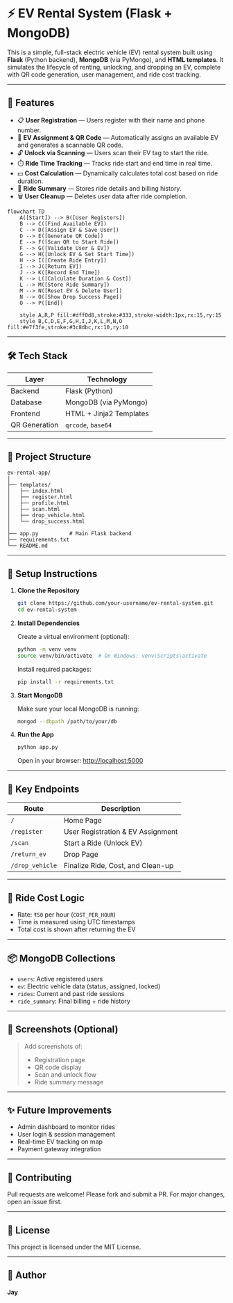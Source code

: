 # ⚡ EV Rental System (Flask + MongoDB)

This is a simple, full-stack electric vehicle (EV) rental system built using **Flask** (Python backend), **MongoDB** (via PyMongo), and **HTML templates**. It simulates the lifecycle of renting, unlocking, and dropping an EV, complete with QR code generation, user management, and ride cost tracking.

---

## 🚀 Features

- 📋 **User Registration** — Users register with their name and phone number.
- 🔐 **EV Assignment & QR Code** — Automatically assigns an available EV and generates a scannable QR code.
- 🔓 **Unlock via Scanning** — Users scan their EV tag to start the ride.
- ⏱️ **Ride Time Tracking** — Tracks ride start and end time in real time.
- 💵 **Cost Calculation** — Dynamically calculates total cost based on ride duration.
- 🧾 **Ride Summary** — Stores ride details and billing history.
- 🗑️ **User Cleanup** — Deletes user data after ride completion.
```mermaid
flowchart TD
    A([Start]) --> B([User Registers])
    B --> C([Find Available EV])
    C --> D([Assign EV & Save User])
    D --> E([Generate QR Code])
    E --> F([Scan QR to Start Ride])
    F --> G([Validate User & EV])
    G --> H([Unlock EV & Set Start Time])
    H --> I([Create Ride Entry])
    I --> J([Return EV])
    J --> K([Record End Time])
    K --> L([Calculate Duration & Cost])
    L --> M([Store Ride Summary])
    M --> N([Reset EV & Delete User])
    N --> O([Show Drop Success Page])
    O --> P([End])

    style A,R,P fill:#dff0d8,stroke:#333,stroke-width:1px,rx:15,ry:15
    style B,C,D,E,F,G,H,I,J,K,L,M,N,O fill:#e7f3fe,stroke:#3c8dbc,rx:10,ry:10
```
---

## 🛠️ Tech Stack

| Layer         | Technology            |
|--------------|------------------------|
| Backend       | Flask (Python)         |
| Database      | MongoDB (via PyMongo)  |
| Frontend      | HTML + Jinja2 Templates|
| QR Generation | `qrcode`, `base64`     |

---

## 📂 Project Structure

```
ev-rental-app/
│
├── templates/
│   ├── index.html
│   ├── register.html
│   ├── profile.html
│   ├── scan.html
│   ├── drop_vehicle.html
│   └── drop_success.html
│
├── app.py          # Main Flask backend
├── requirements.txt
└── README.md
```
---

## 🔧 Setup Instructions

1. **Clone the Repository**

   ```bash
   git clone https://github.com/your-username/ev-rental-system.git
   cd ev-rental-system
   ```

2. **Install Dependencies**

   Create a virtual environment (optional):

   ```bash
   python -m venv venv
   source venv/bin/activate  # On Windows: venv\Scripts\activate
   ```

   Install required packages:

   ```bash
   pip install -r requirements.txt
   ```

3. **Start MongoDB**

   Make sure your local MongoDB is running:

   ```bash
   mongod --dbpath /path/to/your/db
   ```

4. **Run the App**

   ```bash
   python app.py
   ```

   Open in your browser: [http://localhost:5000](http://localhost:5000)

---

## 🧪 Key Endpoints

| Route              | Description                          |
|-------------------|--------------------------------------|
| `/`               | Home Page                            |
| `/register`       | User Registration & EV Assignment    |
| `/scan`           | Start a Ride (Unlock EV)             |
| `/return_ev`      | Drop Page                            |
| `/drop_vehicle`   | Finalize Ride, Cost, and Clean-up    |

---

## 📌 Ride Cost Logic

- Rate: `₹50` per hour (`COST_PER_HOUR`)
- Time is measured using UTC timestamps
- Total cost is shown after returning the EV

---

## 📦 MongoDB Collections

- `users`: Active registered users
- `ev`: Electric vehicle data (status, assigned, locked)
- `rides`: Current and past ride sessions
- `ride_summary`: Final billing + ride history

---

## 📸 Screenshots (Optional)

> Add screenshots of:
> - Registration page
> - QR code display
> - Scan and unlock flow
> - Ride summary message

---

## ✨ Future Improvements

- Admin dashboard to monitor rides
- User login & session management
- Real-time EV tracking on map
- Payment gateway integration

---

## 🤝 Contributing

Pull requests are welcome! Please fork and submit a PR. For major changes, open an issue first.

---

## 📄 License

This project is licensed under the MIT License.

---

## 👤 Author

**Jay**
